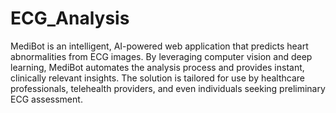 # ECG_Analysis
MediBot is an intelligent, AI-powered web application that predicts heart abnormalities from ECG images. By leveraging computer vision and deep learning, MediBot automates the analysis process and provides instant, clinically relevant insights.
The solution is tailored for use by healthcare professionals, telehealth providers, and even individuals seeking preliminary ECG assessment.
